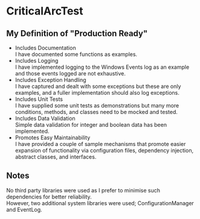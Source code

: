 # CriticalArcTest
## My Definition of "Production Ready"
- Includes Documentation  
I have documented some functions as examples.
- Includes Logging  
I have implemented logging to the Windows Events log as an example and those events logged are not exhaustive.
- Includes Exception Handling  
I have captured and dealt with some exceptions but these are only examples, and a fuller implementation should also log exceptions.
- Includes Unit Tests  
I have supplied some unit tests as demonstrations but many more conditions, methods, and classes need to be mocked and tested.
- Includes Data Validation  
Simple data validation for integer and boolean data has been implemented.
- Promotes Easy Maintainability  
I have provided a couple of sample mechanisms that promote easier expansion of functionality via configuration files, dependency injection, abstract classes, and interfaces.

## Notes
No third party libraries were used as I prefer to minimise such dependencies for better reliability.  
However, two additional system libraries were used; ConfigurationManager and EventLog.
